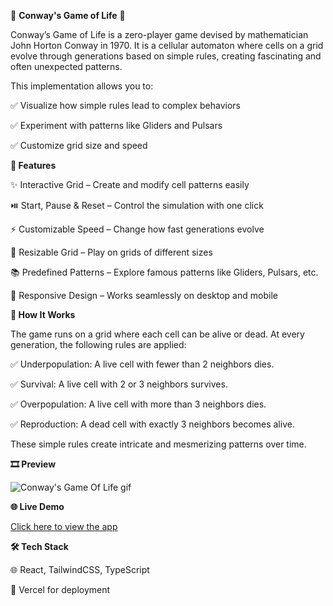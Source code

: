 🌱 **Conway's Game of Life** 🧬



Conway’s Game of Life is a zero-player game devised by mathematician John Horton Conway in 1970. It is a cellular automaton where cells on a grid evolve through generations based on simple rules, creating fascinating and often unexpected patterns.

This implementation allows you to:

✅ Visualize how simple rules lead to complex behaviors

✅ Experiment with patterns like Gliders and Pulsars

✅ Customize grid size and speed



**🌟 Features**

✨ Interactive Grid – Create and modify cell patterns easily

⏯️ Start, Pause & Reset – Control the simulation with one click

⚡ Customizable Speed – Change how fast generations evolve

📐 Resizable Grid – Play on grids of different sizes

📚 Predefined Patterns – Explore famous patterns like Gliders, Pulsars, etc.

📱 Responsive Design – Works seamlessly on desktop and mobile



**🚀 How It Works**

The game runs on a grid where each cell can be alive or dead. At every generation, the following rules are applied:

✅ Underpopulation: A live cell with fewer than 2 neighbors dies.

✅ Survival: A live cell with 2 or 3 neighbors survives.

✅ Overpopulation: A live cell with more than 3 neighbors dies.

✅ Reproduction: A dead cell with exactly 3 neighbors becomes alive.

These simple rules create intricate and mesmerizing patterns over time.



**🎞️ Preview**

![Conway's Game Of Life gif](https://github.com/user-attachments/assets/4260629e-4e8f-4e1a-9a5d-452bdc021f29)



**🌐 Live Demo**

[Click here to view the app](https://conway-s-game-of-life-tau.vercel.app/)



**🛠 Tech Stack**

🌐 React, TailwindCSS, TypeScript

🚀 Vercel for deployment
